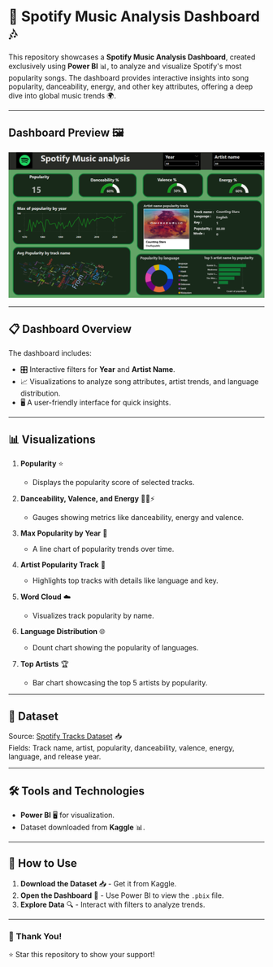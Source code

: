 # 🎵 Spotify Music Analysis Dashboard 🎶  

This repository showcases a **Spotify Music Analysis Dashboard**, created exclusively using **Power BI** 📊, to analyze and visualize Spotify's most popularity songs. The dashboard provides interactive insights into song popularity, danceability, energy, and other key attributes, offering a deep dive into global music trends 🌍.  

---

## Dashboard Preview 🖼️
![Spotify Music Analysis Dashboard](Spotify%20dashboard.png)


---

## 📋 Dashboard Overview 
The dashboard includes: 
- 🎛️ Interactive filters for **Year** and **Artist Name**.  
- 📈 Visualizations to analyze song attributes, artist trends, and language distribution.  
- 🖥️ A user-friendly interface for quick insights.  

---

## 📊 Visualizations  

1. **Popularity** ⭐  
   - Displays the popularity score of selected tracks.  

2. **Danceability, Valence, and Energy** 💃🕺⚡  
   - Gauges showing metrics like danceability, energy and valence.  

3. **Max Popularity by Year** 📅  
   - A line chart of popularity trends over time.  

4. **Artist Popularity Track** 🎤  
   - Highlights top tracks with details like language and key.  

5. **Word Cloud** ☁️  
   - Visualizes track popularity by name.  

6. **Language Distribution** 🌐  
   - Dount chart showing the popularity of languages.  

7. **Top Artists** 🏆  
   - Bar chart showcasing the top 5 artists by popularity.  

---

## 📂 Dataset  

Source: [Spotify Tracks Dataset](https://www.kaggle.com/datasets/gauthamvijayaraj/spotify-tracks-dataset-updated-every-week) 📥  
Fields: Track name, artist, popularity, danceability, valence, energy, language, and release year.  

---

## 🛠️ Tools and Technologies  

- **Power BI** 🖥️ for visualization.  
- Dataset downloaded from **Kaggle** 📊.  

---

## 🚀 How to Use  

1. **Download the Dataset** 📥 - Get it from Kaggle.  
2. **Open the Dashboard** 📂 - Use Power BI to view the `.pbix` file.  
3. **Explore Data** 🔍 - Interact with filters to analyze trends.  

---

### 🙏 Thank You!  

⭐ Star this repository to show your support!
